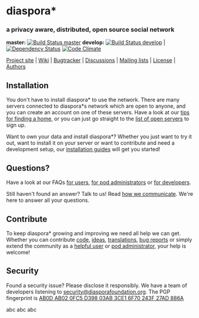 # diaspora* 
### a privacy aware, distributed, open source social network

**master:** [![Build Status master](https://secure.travis-ci.org/diaspora/diaspora.png?branch=master)](http://travis-ci.org/diaspora/diaspora)
**develop:** [![Build Status develop](https://secure.travis-ci.org/diaspora/diaspora.png?branch=develop)](http://travis-ci.org/diaspora/diaspora) |
[![Dependency Status](https://gemnasium.com/diaspora/diaspora.png?travis)](https://gemnasium.com/diaspora/diaspora)
[![Code Climate](https://codeclimate.com/github/diaspora/diaspora.png)](https://codeclimate.com/github/diaspora/diaspora)

[Project site](https://diasporafoundation.org) |
[Wiki](https://wiki.diasporafoundation.org) |
[Bugtracker](http://github.com/diaspora/diaspora/issues) |
[Discussions](https://www.loomio.org/groups/194) |
[Mailing lists](https://wiki.diasporafoundation.org/How_We_Communicate#Mailing_Lists) |
[License](/COPYRIGHT) |
[Authors](https://github.com/diaspora/diaspora/contributors)

## Installation


You don't have to install diaspora* to use the network. There are many servers connected to diaspora*s network which are open to anyone, and you can create an account on one of these servers. Have a look at our [tips for finding a home](https://wiki.diasporafoundation.org/Choosing_a_pod), or you can just go straight to the [list of open servers](http://podupti.me) to sign up.

Want to own your data and install diaspora*? Whether you just want to try it out, want to install it on your server or want to contribute and need a development setup, our [installation guides](https://wiki.diasporafoundation.org/Installation) will get you started!

## Questions?

Have a look at our FAQs [for users](https://wiki.diasporafoundation.org/FAQ_for_users), [for pod administrators](https://wiki.diasporafoundation.org/FAQ_for_pod_maintainers) or [for developers](https://wiki.diasporafoundation.org/FAQ_for_developers).

Still haven't found an answer? Talk to us! Read [how we communicate](https://wiki.diasporafoundation.org/How_we_communicate). We're here to answer all your questions.

## Contribute

To keep diaspora*  growing and improving we need all help we can get. Whether you can contribute [code](https://wiki.diasporafoundation.org/Getting_started_with_contributing), [ideas](https://wiki.diasporafoundation.org/How_we_communicate#Loomio), [translations](https://wiki.diasporafoundation.org/Contribute_translations), [bug reports](https://wiki.diasporafoundation.org/How_to_report_a_bug) or simply extend the community as a [helpful user](https://wiki.diasporafoundation.org/Welcoming_committee) or [pod administrator](https://wiki.diasporafoundation.org/Installation), your help is welcome!

## Security

Found a security issue? Please disclose it responsibly. We have a team of developers listening to [security@diasporafoundation.org](mailto:security@diasporafoundation.org). The PGP fingerprint is [AB0D AB02 0FC5 D398 03AB 3CE1 6F70 243F 27AD 886A](http://pgp.mit.edu:11371/pks/lookup?op=get&search=0x6F70243F27AD886A)

abc
abc
abc


















































